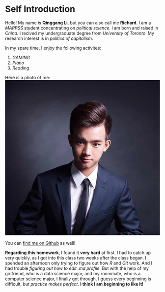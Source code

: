 # Self Introduction
Hello! My name is **Qinggang Li**, but you can also call me **Richard**. 
I am a *MAPPSS* student concentrating on *political science*.
I am born and raised in *China*. I recived my undergraduate degree from *University of Toronto*.
My research interest is in *politics of capitalism*.

In my spare time, I enjoy the following activites:
1. *GAMING*
2. *Piano*
3. *Reading* 

Here is a photo of me: ![A photo of me](https://github.com/QGL97/myrepo/blob/master/WechatIMG63.jpeg)

You can [find me on Github](https://github.com/QGL97) as well!

**Regarding this homework**, I found it **very hard** at first. I had to catch up very quickly, as I got into this class two weeks after the class began. I spended an afternoon only trying to figure out how *R* and *Git* work. And I had trouble *figuring out how to edit .md profile.* But with the help of my girlfriend, who is a data science major, and my roommate, who is a computer science major, I finally got through. I guess every beginning is difficult, but *practice makes perfect*. **I think I am beginning to like it!**


